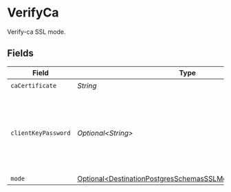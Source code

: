 # VerifyCa

Verify-ca SSL mode.


## Fields

| Field                                                                                                                              | Type                                                                                                                               | Required                                                                                                                           | Description                                                                                                                        |
| ---------------------------------------------------------------------------------------------------------------------------------- | ---------------------------------------------------------------------------------------------------------------------------------- | ---------------------------------------------------------------------------------------------------------------------------------- | ---------------------------------------------------------------------------------------------------------------------------------- |
| `caCertificate`                                                                                                                    | *String*                                                                                                                           | :heavy_check_mark:                                                                                                                 | CA certificate                                                                                                                     |
| `clientKeyPassword`                                                                                                                | *Optional\<String>*                                                                                                                | :heavy_minus_sign:                                                                                                                 | Password for keystorage. This field is optional. If you do not add it - the password will be generated automatically.              |
| `mode`                                                                                                                             | [Optional\<DestinationPostgresSchemasSSLModeSSLModes5Mode>](../../models/shared/DestinationPostgresSchemasSSLModeSSLModes5Mode.md) | :heavy_minus_sign:                                                                                                                 | N/A                                                                                                                                |